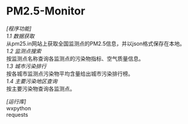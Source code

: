 # PM2.5-Monitor
*[程序功能]*  
*1.1 数据获取*  
从pm25.in网站上获取全国监测点的PM2.5信息，并以json格式保存在本地。  
*1.2 监测点搜索*  
按监测点名称查询各监测点的污染物指标、空气质量信息。  
*1.3 城市污染排行*  
按各城市监测点污染物平均含量给出城市污染排行榜。  
*1.4 主要污染地区查询*  
按主要污染物查询各监测点。  
  
*[运行库]*  
wxpython  
requests  
